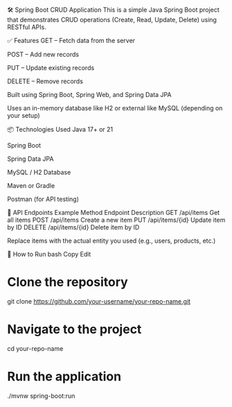 🛠️ Spring Boot CRUD Application
This is a simple Java Spring Boot project that demonstrates CRUD operations (Create, Read, Update, Delete) using RESTful APIs.

✅ Features
GET – Fetch data from the server

POST – Add new records

PUT – Update existing records

DELETE – Remove records

Built using Spring Boot, Spring Web, and Spring Data JPA

Uses an in-memory database like H2 or external like MySQL (depending on your setup)

📦 Technologies Used
Java 17+ or 21

Spring Boot

Spring Data JPA

MySQL / H2 Database

Maven or Gradle

Postman (for API testing)

📁 API Endpoints Example
Method	Endpoint	Description
GET	/api/items	Get all items
POST	/api/items	Create a new item
PUT	/api/items/{id}	Update item by ID
DELETE	/api/items/{id}	Delete item by ID

Replace items with the actual entity you used (e.g., users, products, etc.)

🧪 How to Run
bash
Copy
Edit
# Clone the repository
git clone https://github.com/your-username/your-repo-name.git

# Navigate to the project
cd your-repo-name

# Run the application
./mvnw spring-boot:run
